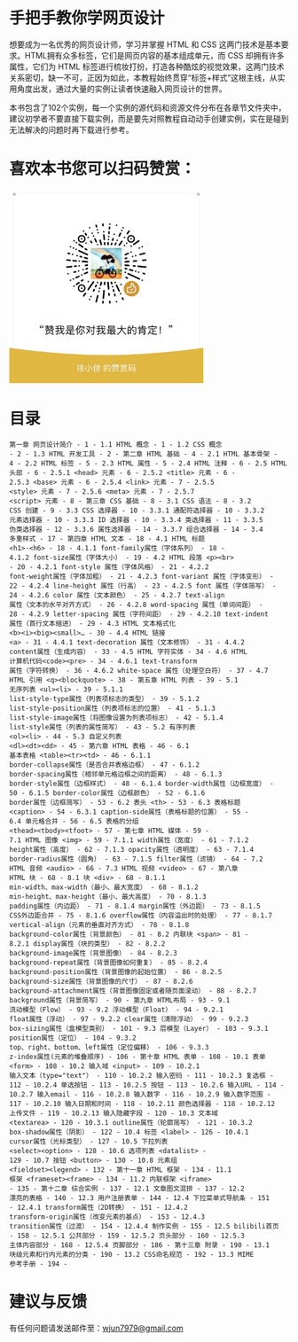 # 手把手教你学网页设计

<p>想要成为一名优秀的网页设计师，学习并掌握 HTML 和 CSS 这两门技术是基本要求。HTML拥有众多标签，它们是网页内容的基本组成单元，而 CSS 却拥有许多属性，它们为 HTML 标签进行梳妆打扮，打造各种酷炫的视觉效果，这两门技术关系密切，缺一不可，正因为如此，本教程始终贯穿“标签+样式”这根主线，从实用角度出发，通过大量的实例让读者快速融入网页设计的世界。</p>
<p>本书包含了102个实例，每一个实例的源代码和资源文件分布在各章节文件夹中，建议初学者不要直接下载实例，而是要先对照教程自动动手创建实例，实在是碰到无法解决的问题时再下载进行参考。</p>


# 喜欢本书您可以扫码赞赏：
<img src="https://github.com/wjun7979/html-tutorial/blob/master/praise.jpg" width="350" alt="赞赏" />

# 目录
<code><pre>第一章	网页设计简介	- 1 -
1.1 HTML 概念	- 1 -
1.2 CSS 概念	- 2 -
1.3 HTML 开发工具	- 2 -
第二章	HTML 基础	- 4 -
2.1 HTML 基本骨架	- 4 -
2.2 HTML 标签	- 5 -
2.3 HTML 属性	- 5 -
2.4 HTML 注释	- 6 -
2.5 HTML 头部	- 6 -
2.5.1 &lt;head&gt; 元素	- 6 -
2.5.2 &lt;title&gt; 元素	- 6 -
2.5.3 &lt;base&gt; 元素	- 6 -
2.5.4 &lt;link&gt; 元素	- 7 -
2.5.5 &lt;style&gt; 元素	- 7 -
2.5.6 &lt;meta&gt; 元素	- 7 -
2.5.7 &lt;script&gt; 元素	- 8 -
第三章	CSS 基础	- 8 -
3.1 CSS 语法	- 8 -
3.2 CSS 创建	- 9 -
3.3 CSS 选择器	- 10 -
3.3.1 通配符选择器	- 10 -
3.3.2 元素选择器	- 10 -
3.3.3 ID 选择器	- 10 -
3.3.4 类选择器	- 11 -
3.3.5 伪类选择器	- 12 -
3.3.6 属性选择器	- 14 -
3.3.7 组合选择器	- 14 -
3.4 多重样式	- 17 -
第四章	HTML 文本	- 18 -
4.1 HTML 标题 &lt;h1&gt;-&lt;h6&gt;	- 18 -
4.1.1 font-family属性（字体系列）	- 18 -
4.1.2 font-size属性（字体大小）	- 19 -
4.2 HTML 段落 &lt;p&gt;&lt;br&gt;	- 20 -
4.2.1 font-style 属性（字体风格）	- 21 -
4.2.2 font-weight属性（字体加粗）	- 21 -
4.2.3 font-variant 属性（字体变形）	- 22 -
4.2.4 line-height 属性（行高）	- 23 -
4.2.5 font 属性（字体简写）	- 24 -
4.2.6 color 属性（文本颜色）	- 25 -
4.2.7 text-align 属性（文本的水平对齐方式）	- 26 -
4.2.8 word-spacing 属性（单词间距）	- 28 -
4.2.9 letter-spacing 属性（字符间距）	- 29 -
4.2.10 text-indent 属性（首行文本缩进）	- 29 -
4.3 HTML 文本格式化 &lt;b&gt;&lt;i&gt;&lt;big&gt;&lt;small&gt;…	- 30 -
4.4 HTML 链接 &lt;a&gt;	- 31 -
4.4.1 text-decoration 属性（文本修饰）	- 31 -
4.4.2 content属性（生成内容）	- 33 -
4.5 HTML 字符实体	- 34 -
4.6 HTML 计算机代码&lt;code&gt;&lt;pre&gt;	- 34 -
4.6.1 text-transform 属性（字符转换）	- 36 -
4.6.2 white-space 属性（处理空白符）	- 37 -
4.7 HTML 引用 &lt;q&gt;&lt;blockquote&gt;	- 38 -
第五章	HTML 列表	- 39 -
5.1 无序列表 &lt;ul&gt;&lt;li&gt;	- 39 -
5.1.1 list-style-type属性（列表项标志的类型）	- 39 -
5.1.2 list-style-position属性（列表项标志的位置）	- 41 -
5.1.3 list-style-image属性（将图像设置为列表项标志）	- 42 -
5.1.4 list-style属性（列表的属性简写）	- 43 -
5.2 有序列表 &lt;ol&gt;&lt;li&gt;	- 44 -
5.3 自定义列表 &lt;dl&gt;&lt;dt&gt;&lt;dd&gt;	- 45 -
第六章	HTML 表格	- 46 -
6.1 基本表格 &lt;table&gt;&lt;tr&gt;&lt;td&gt;	- 46 -
6.1.1 border-collapse属性（是否合并表格边框）	- 47 -
6.1.2 border-spacing属性（相邻单元格边框之间的距离）	- 48 -
6.1.3 border-style属性（边框样式）	- 48 -
6.1.4 border-width属性（边框宽度）	- 50 -
6.1.5 border-color属性（边框颜色）	- 52 -
6.1.6 border属性（边框简写）	- 53 -
6.2 表头 &lt;th&gt;	- 53 -
6.3 表格标题 &lt;caption&gt;	- 54 -
6.3.1 caption-side属性（表格标题的位置）	- 55 -
6.4 单元格合并	- 56 -
6.5 表格的分组 &lt;thead&gt;&lt;tbody&gt;&lt;tfoot&gt;	- 57 -
第七章	HTML 媒体	- 59 -
7.1 HTML 图像 &lt;img&gt;	- 59 -
7.1.1 width属性（宽度）	- 61 -
7.1.2 height属性（高度）	- 62 -
7.1.3 opacity属性（透明度）	- 63 -
7.1.4 border-radius属性（圆角）	- 63 -
7.1.5 filter属性（滤镜）	- 64 -
7.2 HTML 音频 &lt;audio&gt;	- 66 -
7.3 HTML 视频 &lt;video&gt;	- 67 -
第八章	HTML 块	- 68 -
8.1 块 &lt;div&gt;	- 68 -
8.1.1 min-width、max-width（最小、最大宽度）	- 68 -
8.1.2 min-height、max-height（最小、最大高度）	- 70 -
8.1.3 padding属性（内边距）	- 71 -
8.1.4 margin属性（外边距）	- 73 -
8.1.5 CSS外边距合并	- 75 -
8.1.6 overflow属性（内容溢出时的处理）	- 77 -
8.1.7 vertical-align（元素的垂直对齐方式）	- 78 -
8.1.8 background-color属性（背景颜色）	- 81 -
8.2 内联块 &lt;span&gt;	- 81 -
8.2.1 display属性（块的类型）	- 82 -
8.2.2 background-image属性（背景图像）	- 84 -
8.2.3 background-repeat属性（背景图像如何重复）	- 85 -
8.2.4 background-position属性（背景图像的起始位置）	- 86 -
8.2.5 background-size属性（背景图像的尺寸）	- 87 -
8.2.6 background-attachment属性（背景图像固定或者随页面滚动）	- 88 -
8.2.7 background属性（背景简写）	- 90 -
第九章	HTML布局	- 93 -
9.1 流动模型（Flow）	- 93 -
9.2 浮动模型（Float）	- 94 -
9.2.1 float属性（浮动）	- 97 -
9.2.2 clear属性（清除浮动）	- 99 -
9.2.3 box-sizing属性（盒模型类别）	- 101 -
9.3 层模型（Layer）	- 103 -
9.3.1 position属性（定位）	- 104 -
9.3.2 top、right、bottom、left属性（定位偏移）	- 106 -
9.3.3 z-index属性(元素的堆叠顺序)	- 106 -
第十章	HTML 表单	- 108 -
10.1 表单 &lt;form&gt;	- 108 -
10.2 输入域 &lt;input&gt;	- 109 -
10.2.1 输入文本（type="text"）	- 110 -
10.2.2 输入密码	- 111 -
10.2.3 复选框	- 112 -
10.2.4 单选按钮	- 113 -
10.2.5 按钮	- 113 -
10.2.6 输入URL	- 114 -
10.2.7 输入email	- 116 -
10.2.8 输入数字	- 116 -
10.2.9 输入数字范围	- 117 -
10.2.10 输入日期和时间	- 118 -
10.2.11 颜色选择器	- 118 -
10.2.12 上传文件	- 119 -
10.2.13 输入隐藏字段	- 120 -
10.3 文本域 &lt;textarea&gt;	- 120 -
10.3.1 outline属性（轮廓简写）	- 121 -
10.3.2 box-shadow属性（阴影）	- 122 -
10.4 标签 &lt;label&gt;	- 126 -
10.4.1 cursor属性（光标类型）	- 127 -
10.5 下拉列表 &lt;select&gt;&lt;option&gt;	- 128 -
10.6 选项列表 &lt;datalist&gt;	- 129 -
10.7 按钮 &lt;button&gt;	- 130 -
10.8 元素组 &lt;fieldset&gt;&lt;legend&gt;	- 132 -
第十一章	HTML 框架	- 134 -
11.1 框架 &lt;frameset&gt;&lt;frame&gt;	- 134 -
11.2 内联框架 &lt;iframe&gt;	- 135 -
第十二章	综合实例	- 137 -
12.1 文章图文混排	- 137 -
12.2 漂亮的表格	- 140 -
12.3 用户注册表单	- 144 -
12.4 下拉菜单式导航条	- 151 -
12.4.1 transform属性（2D转换）	- 151 -
12.4.2 transform-origin属性（改变元素的基点）	- 153 -
12.4.3 transition属性（过渡）	- 154 -
12.4.4 制作实例	- 155 -
12.5 bilibili首页	- 158 -
12.5.1 公共部分	- 159 -
12.5.2 页头部分	- 160 -
12.5.3 主体内容部分	- 168 -
12.5.4 页脚部分	- 186 -
第十三章	附录	- 190 -
13.1 块级元素和行内元素的分类	- 190 -
13.2 CSS命名规范	- 192 -
13.3 MIME 参考手册	- 194 -
</pre></code>

# 建议与反馈

有任何问题请发送邮件至：wjun7979@gmail.com
